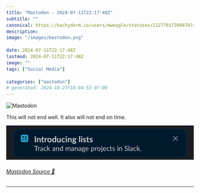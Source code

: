 ```yaml
---
title: "Mastodon - 2024-07-11T22:17:48Z"
subtitle: ""
canonical: https://hachyderm.io/users/mweagle/statuses/112770172098797411
description:
image: "/images/mastodon.png"

date: 2024-07-11T22:17:48Z
lastmod: 2024-07-11T22:17:48Z
image: ""
tags: ["Social Media"]

categories: ["mastodon"]
# generated: 2024-10-23T18:04:53-07:00
---
```

![Mastodon](/images/mastodon.png)

<p>This will not end well. It also will not end on time.</p>

![](c5d4c2085a509ea1.jpeg)

###### [Mastodon Source 🐘](https://hachyderm.io/@mweagle/112770172098797411)

___
